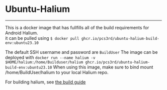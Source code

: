 # Ubuntu-Halium
-----
This is a docker image that has fullfills all of the build requirements for Android Halium.   
it can be pulled using `$ docker pull ghcr.io/pcs3rd/ubuntu-halium-build-env:ubuntu23.10`

The default SSH username and password are `BuildUser`
The image can be deployed with `docker run --name halium -v $HOME/halium:/home/Builduser/halium ghcr.io/pcs3rd/ubuntu-halium-build-env:ubuntu23.10`
When using this image, make sure to bind mount /home/BuildUser/halium to your local Halium repo.

For building halium, see [the build guide](https://docs.halium.org/en/latest/)
